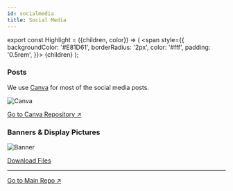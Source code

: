 ```yaml
---
id: socialmedia
title: Social Media
---
```


export const Highlight = ({children, color}) => ( <span style={{
      backgroundColor: '#E81D61',
      borderRadius: '2px',
      color: '#fff',
      padding: '0.5rem',
    }}> {children} </span> ); 

### Posts

We use [Canva](https://www.canva.com) for most of the social media posts.

![Canva](img/advertising01.png)

[Go to Canva Repository ↗](https://www.canva.com/folder/FADjFfS2JQ8)

### Banners & Display Pictures

![Banner](img/borderBottom.png)

[<Highlight>Download Files</Highlight>](https://drive.google.com/open?id=1zi1AKAlKazvZAZeYyYGDfQCyVEtKq1Bd)

___

[Go to Main Repo ↗](https://drive.google.com/open?id=11KXuPq4HX1llnvEmzUOvAOFbjy5nM95N)


